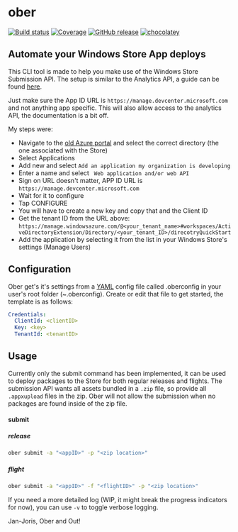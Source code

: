 ober
====

[![Build status](https://img.shields.io/appveyor/ci/janjoris/ober/master.svg)](https://ci.appveyor.com/project/JanJoris/ober) [![Coverage](https://img.shields.io/coveralls/JanJoris/ober.svg)](https://coveralls.io/github/JanJoris/ober) [![GitHub release](https://img.shields.io/github/release/janjoris/ober.svg)](https://github.com/JanJoris/ober/releases) [![chocolatey](https://img.shields.io/chocolatey/v/ober.svg)](https://chocolatey.org/packages/ober) 

##  Automate your Windows Store App deploys

This CLI tool is made to help you make use of the Windows Store Submission API. The setup is similar to the Analytics API, a guide can be found [here](https://blogs.windows.com/buildingapps/2016/03/01/windows-store-analytics-api-now-available/).

Just make sure the App ID URL is `https://manage.devcenter.microsoft.com` and not anything app specific. This will also allow access to the analytics API, the documentation is a bit off.

My steps were:

* Navigate to the [old Azure portal](https://manage.windowsazure.com) and select the correct directory (the one associated with the Store)
* Select Applications
* Add new and select `Add an application my organization is developing`
* Enter a name and select ` Web application and/or web API`
* Sign on URL doesn't matter, APP ID URL is `https://manage.devcenter.microsoft.com`
* Wait for it to configure
* Tap CONFIGURE
* You will have to create a new key and copy that and the Client ID
* Get the tenant ID from the URL above: `https://manage.windowsazure.com/@<your_tenant_name>#workspaces/ActiveDirectoryExtension/Directory/<your_tenant_ID>/direcotryQuickStart`
* Add the application by selecting it from the list in your Windows Store's settings (Manage Users)

## Configuration

Ober get's it's settings from a [YAML](http://yaml.org/) config file called .oberconfig in your user's root folder (~\.oberconfig). Create or edit that file to get started, the template is as follows:

```yaml
Credentials:
  ClientId: <clientID>
  Key: <key>
  TenantId: <tenantID>
```

## Usage

Currently only the submit command has been implemented, it can be used to deploy packages to the Store for both regular releases and flights. The submission API wants all assets bundled in a `.zip` file, so provide all `.appxupload` files in the zip. Ober will not allow the submission when no packages are found inside of the zip file.

#### submit

##### release

```bash
ober submit -a "<appID>" -p "<zip location>"
```
##### flight

```bash
ober submit -a "<appID>" -f "<flightID>" -p "<zip location>"
```

If you need a more detailed log (WIP, it might break the progress indicators for now), you can use `-v` to toggle verbose logging.

Jan-Joris, Ober and Out!
